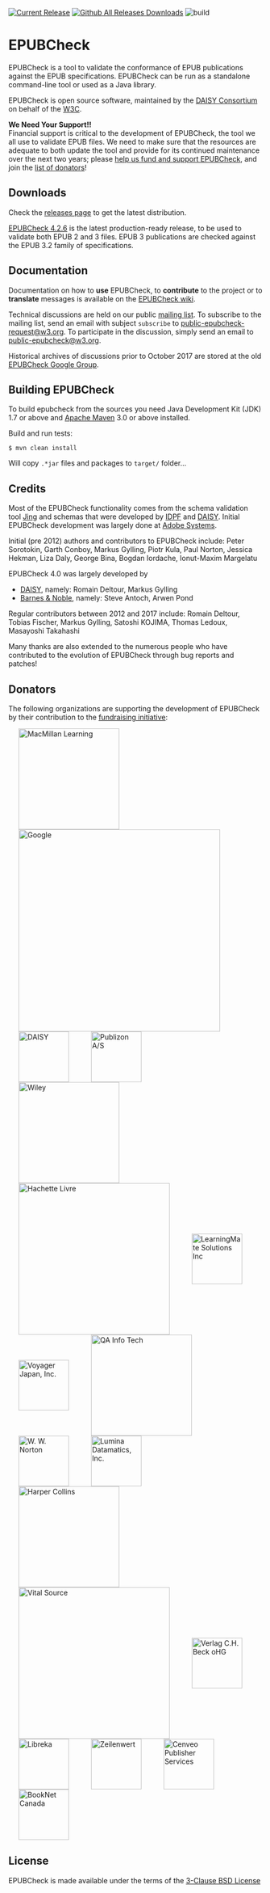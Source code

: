 [![Current Release](https://img.shields.io/github/release/w3c/epubcheck.svg)](https://github.com/w3c/epubcheck/releases/latest) [![Github All Releases Downloads](https://img.shields.io/github/downloads/w3c/epubcheck/total.svg?colorB=A9A9A9)](https://github.com/w3c/epubcheck/releases/) ![build](https://github.com/w3c/epubcheck/actions/workflows/maven-ci.yml/badge.svg)





EPUBCheck
=========

EPUBCheck is a tool to validate the conformance of EPUB publications against the EPUB specifications.
EPUBCheck can be run as a standalone command-line tool or used as a Java library.

EPUBCheck is open source software, maintained by the [DAISY Consortium](http://www.daisy.org) on behalf of the [W3C](https://www.w3.org/publishing/epubcheck_fundraising).


**We Need Your Support!!**  
Financial support is critical to the development of EPUBCheck, the tool we all use to validate EPUB files.
We need to make sure that the resources are adequate to both update the tool and provide for its continued maintenance over the next two years;
please [help us fund and support EPUBCheck](https://www.w3.org/publishing/epubcheck_fundraising), and join the [list of donators](#donators)!


## Downloads

Check the [releases page](https://github.com/w3c/epubcheck/releases) to get the latest distribution.

[EPUBCheck 4.2.6](https://github.com/w3c/epubcheck/releases/tag/v4.2.6) is the latest production-ready release, to be used to validate both EPUB 2 and 3 files. EPUB 3 publications are checked against the EPUB 3.2 family of specifications.

## Documentation

Documentation on how to **use** EPUBCheck, to **contribute** to the project or to **translate** messages is available on the [EPUBCheck wiki](https://github.com/w3c/epubcheck/wiki).

Technical discussions are held on our public [mailing list](https://lists.w3.org/Archives/Public/public-epubcheck/). To subscribe to the mailing list, send an email with subject `subscribe` to [public-epubcheck-request@w3.org](mailto:public-epubcheck-request@w3.org?subject=subscribe). To participate in the discussion, simply send an email to [public-epubcheck@w3.org](mailto:public-epubcheck-request@w3.org).

Historical archives of discussions prior to October 2017 are stored at the old [EPUBCheck Google Group](https://groups.google.com/forum/#!forum/epubcheck).

## Building EPUBCheck

To build epubcheck from the sources you need Java Development Kit (JDK) 1.7 or above and [Apache Maven](http://maven.apache.org/) 3.0 or above installed.

Build and run tests:

```
$ mvn clean install
```
Will copy `.*jar` files and packages to `target/` folder...

## Credits

Most of the EPUBCheck functionality comes from the schema validation tool [Jing](http://www.thaiopensource.com/relaxng/jing.html) and schemas that were developed by [IDPF](http://www.idpf.org/) and [DAISY](http://www.daisy.org/). Initial EPUBCheck development was largely done at [Adobe Systems](http://www.adobe.com/).

Initial (pre 2012) authors and contributors to EPUBCheck include: Peter Sorotokin, Garth Conboy, Markus Gylling, Piotr Kula, Paul Norton, Jessica Hekman, Liza Daly, George Bina, Bogdan Iordache, Ionut-Maxim Margelatu

EPUBCheck 4.0 was largely developed by
* [DAISY](http://www.daisy.org/), namely: Romain Deltour, Markus Gylling
* [Barnes & Noble](https://www.barnesandnoble.com), namely: Steve Antoch, Arwen Pond

Regular contributors between 2012 and 2017 include: Romain Deltour, Tobias Fischer, Markus Gylling, Satoshi KOJIMA, Thomas Ledoux, Masayoshi Takahashi

Many thanks are also extended to the numerous people who have contributed to the evolution of EPUBCheck through bug reports and patches!

## Donators

The following organizations are supporting the development of EPUBCheck by their contribution to the [fundraising initiative](https://www.w3.org/publishing/epubcheck_fundraising):

<p float="left">
  <a href="https://www.macmillanlearning.com"><img alt="MacMillan Learning" src="https://www.w3.org/publishing/donators_logos/MacLearn_logo_cmyk.png" width="200" hspace="20" align="middle"/></a>
  <a href="https://www.google.com"><img alt="Google" src="https://www.w3.org/publishing/donators_logos/Google.png" width="400" hspace="20" align="middle"/></a>
  <a href="http://daisy.org"><img alt="DAISY" src="https://www.w3.org/publishing/donators_logos/daisy_high.jpg" width="100" hspace="20" align="middle"/></a>
  <a href="https://pubhub.dk"><img alt="Publizon A/S" src="https://www.w3.org/publishing/donators_logos/publizon-logo.jpg" width="100" hspace="20" align="middle"/></a>
  <a href="https://www.wiley.com"><img alt="Wiley" src="https://www.w3.org/publishing/donators_logos/Wiley_Wordmark_black.png" width="200" hspace="20" align="middle"/></a>
  <a href="https://www.hachette.com"><img alt="Hachette Livre" src="https://www.w3.org/publishing/donators_logos/Hachette%20Livre.jpg" width="300" hspace="20" align="middle"/></a>
  <a href="https://www.learningmate.com"><img alt="LearningMate Solutions Inc" src="https://www.w3.org/publishing/donators_logos/LearningMate%20Logo.png" width="100" hspace="20" align="middle"/></a>
  <a href="https://www.voyager.co.jp"><img alt="Voyager Japan, Inc." src="https://www.w3.org/publishing/donators_logos/rectangle_VJstar_logo_512.jpg" width="100" hspace="20" align="middle"/></a>
  <a href="https://qainfotech.com"><img alt="QA Info Tech" src="https://www.w3.org/publishing/donators_logos/QA%20InfoTech%20Logo%20PNG%20Format.png" width="200" hspace="20" align="middle"/></a>
  <a href="https://wwnorton.com"><img alt="W. W. Norton" src="https://www.w3.org/publishing/donators_logos/NortonLogo_notagline.jpg" width="100" hspace="20" align="middle"/></a>
  <a href="https://luminadatamatics.com"><img alt="Lumina Datamatics, Inc." src="https://www.w3.org/publishing/donators_logos/Datamatics_logo.jpg" width="100" hspace="20" align="middle"/></a>
  <a href="https://www.harpercollins.com"><img alt="Harper Collins" src="https://www.w3.org/publishing/donators_logos/HarperCollins.png" width="200" hspace="20" align="middle"/></a>
  <a href="https://www.vitalsource.com"><img alt="Vital Source" src="https://www.w3.org/publishing/donators_logos/VS_Logo_HOR_Ingram_Tag(RGB).jpg" width="300" hspace="20" align="middle"/></a>
  <a href="https://www.beck.de/"><img alt="Verlag C.H. Beck oHG" src="https://www.w3.org/publishing/donators_logos/Beck_LogoVektor_sw.jpg" width="100" hspace="20" align="middle"/></a>
  <a href="https://info.libreka.de"><img alt="Libreka" src="https://www.w3.org/publishing/donators_logos/logo_libreka.png" width="100" hspace="20" align="middle"/></a>
  <a href="https://zeilenwert.de"><img alt="Zeilenwert" src="https://www.w3.org/publishing/donators_logos/logo_zeilenwert.jpg" width="100" hspace="20" align="middle"/></a>
  <a href="https://www.cenveopublisherservices.com"><img alt="Cenveo Publisher Services" src="https://www.w3.org/publishing/donators_logos/CVO%20Pub%20Serv_Logo.jpg" width="100" hspace="20" align="middle"/></a>
  <a href="https://www.booknetcanada.ca"><img alt="BookNet Canada" src="https://www.w3.org/publishing/donators_logos/BNC_Logo_Horizontal_RGB_1000px.png" width="100" hspace="20" align="middle"/></a>
</p>

## License

EPUBCheck is made available under the terms of the [3-Clause BSD License](http://opensource.org/licenses/BSD-3-Clause)
